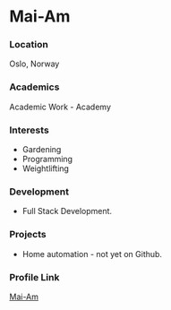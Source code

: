 # Mai-Am

### Location

Oslo, Norway

### Academics

Academic Work - Academy

### Interests

- Gardening
- Programming
- Weightlifting

### Development

- Full Stack Development.

### Projects

- Home automation - not yet on Github.

### Profile Link

[Mai-Am](https://github.com/mai-am)
